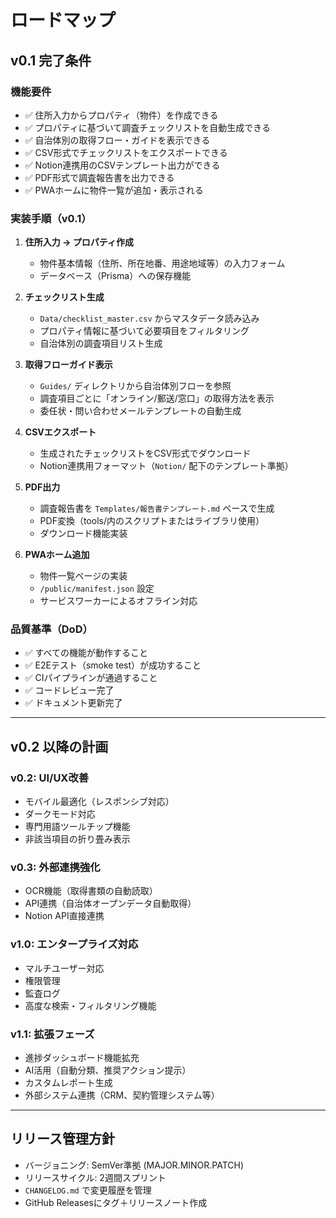 # ロードマップ

## v0.1 完了条件

### 機能要件
- ✅ 住所入力からプロパティ（物件）を作成できる
- ✅ プロパティに基づいて調査チェックリストを自動生成できる
- ✅ 自治体別の取得フロー・ガイドを表示できる
- ✅ CSV形式でチェックリストをエクスポートできる
- ✅ Notion連携用のCSVテンプレート出力ができる
- ✅ PDF形式で調査報告書を出力できる
- ✅ PWAホームに物件一覧が追加・表示される

### 実装手順（v0.1）
1. **住所入力 → プロパティ作成**
   - 物件基本情報（住所、所在地番、用途地域等）の入力フォーム
   - データベース（Prisma）への保存機能

2. **チェックリスト生成**
   - `Data/checklist_master.csv` からマスタデータ読み込み
   - プロパティ情報に基づいて必要項目をフィルタリング
   - 自治体別の調査項目リスト生成

3. **取得フローガイド表示**
   - `Guides/` ディレクトリから自治体別フローを参照
   - 調査項目ごとに「オンライン/郵送/窓口」の取得方法を表示
   - 委任状・問い合わせメールテンプレートの自動生成

4. **CSVエクスポート**
   - 生成されたチェックリストをCSV形式でダウンロード
   - Notion連携用フォーマット（`Notion/` 配下のテンプレート準拠）

5. **PDF出力**
   - 調査報告書を `Templates/報告書テンプレート.md` ベースで生成
   - PDF変換（tools/内のスクリプトまたはライブラリ使用）
   - ダウンロード機能実装

6. **PWAホーム追加**
   - 物件一覧ページの実装
   - `/public/manifest.json` 設定
   - サービスワーカーによるオフライン対応

### 品質基準（DoD）
- ✅ すべての機能が動作すること
- ✅ E2Eテスト（smoke test）が成功すること
- ✅ CIパイプラインが通過すること
- ✅ コードレビュー完了
- ✅ ドキュメント更新完了

---

## v0.2 以降の計画

### v0.2: UI/UX改善
- モバイル最適化（レスポンシブ対応）
- ダークモード対応
- 専門用語ツールチップ機能
- 非該当項目の折り畳み表示

### v0.3: 外部連携強化
- OCR機能（取得書類の自動読取）
- API連携（自治体オープンデータ自動取得）
- Notion API直接連携

### v1.0: エンタープライズ対応
- マルチユーザー対応
- 権限管理
- 監査ログ
- 高度な検索・フィルタリング機能

### v1.1: 拡張フェーズ
- 進捗ダッシュボード機能拡充
- AI活用（自動分類、推奨アクション提示）
- カスタムレポート生成
- 外部システム連携（CRM、契約管理システム等）

---

## リリース管理方針
- バージョニング: SemVer準拠 (MAJOR.MINOR.PATCH)
- リリースサイクル: 2週間スプリント
- `CHANGELOG.md` で変更履歴を管理
- GitHub Releasesにタグ＋リリースノート作成

